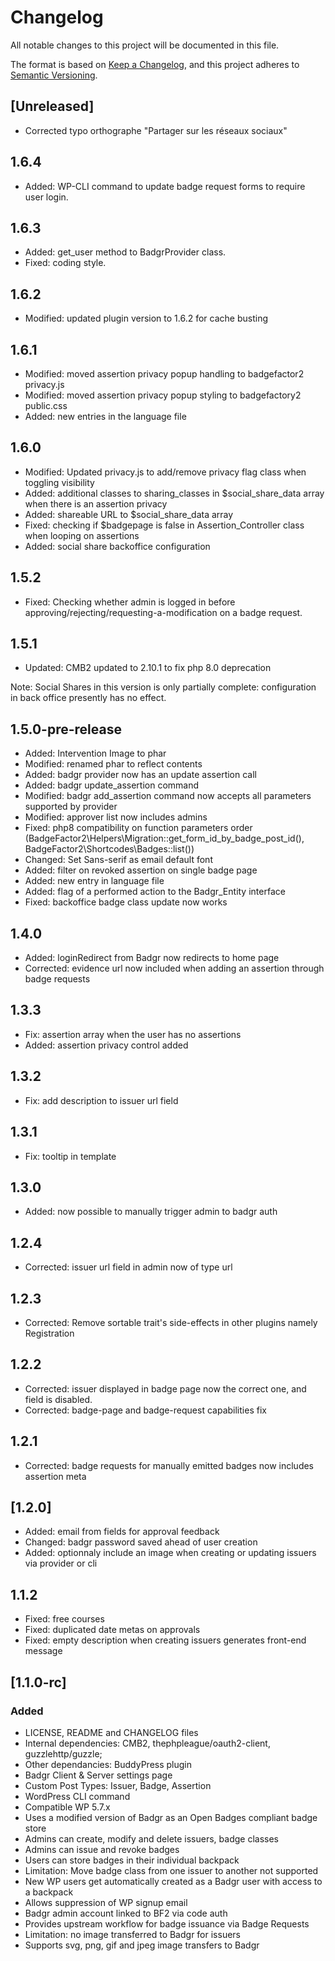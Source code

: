 # Changelog

All notable changes to this project will be documented in this file.

The format is based on [Keep a Changelog](https://keepachangelog.com/en/1.0.0/),
and this project adheres to [Semantic Versioning](https://semver.org/spec/v2.0.0.html).

## [Unreleased]

- Corrected typo orthographe "Partager sur les réseaux sociaux"

## 1.6.4

- Added: WP-CLI command to update badge request forms to require user login.

## 1.6.3

- Added: get_user method to BadgrProvider class.
- Fixed: coding style.

## 1.6.2

- Modified: updated plugin version to 1.6.2 for cache busting

## 1.6.1

- Modified: moved assertion privacy popup handling to badgefactor2 privacy.js
- Modified: moved assertion privacy popup styling to badgefactory2 public.css
- Added: new entries in the language file

## 1.6.0

- Modified: Updated privacy.js to add/remove privacy flag class when toggling visibility
- Added: additional classes to sharing_classes in $social_share_data array when there is an assertion privacy
- Added: shareable URL to $social_share_data array
- Fixed: checking if $badgepage is false in Assertion_Controller class when looping on assertions
- Added: social share backoffice configuration


## 1.5.2

- Fixed: Checking whether admin is logged in before approving/rejecting/requesting-a-modification on a badge request.

## 1.5.1

- Updated: CMB2 updated to 2.10.1 to fix php 8.0 deprecation

Note: Social Shares in this version is only partially complete:
configuration in back office presently has no effect.

## 1.5.0-pre-release

- Added: Intervention Image to phar
- Modified: renamed phar to reflect contents
- Added: badgr provider now has an update assertion call
- Added: badgr update_assertion command
- Modified: badgr add_assertion command now accepts all parameters supported by provider
- Modified: approver list now includes admins
- Fixed: php8 compatibility on function parameters order (BadgeFactor2\Helpers\Migration::get_form_id_by_badge_post_id(), BadgeFactor2\Shortcodes\Badges::list())
- Changed: Set Sans-serif as email default font
- Added: filter on revoked assertion on single badge page
- Added: new entry in language file
- Added: flag of a performed action to the Badgr_Entity interface
- Fixed: backoffice badge class update now works

## 1.4.0

- Added: loginRedirect from Badgr now redirects to home page
- Corrected: evidence url now included when adding an assertion through badge requests


## 1.3.3

- Fix: assertion array when the user has no assertions
- Added: assertion privacy control added

## 1.3.2

- Fix: add description to issuer url field

## 1.3.1

- Fix: tooltip in template

## 1.3.0

- Added: now possible to manually trigger admin to badgr auth

## 1.2.4

- Corrected: issuer url field in admin now of type url

## 1.2.3

- Corrected: Remove sortable trait's side-effects in other plugins namely Registration

## 1.2.2

- Corrected: issuer displayed in badge page now the correct one, and field is disabled.
- Corrected: badge-page and badge-request capabilities fix

## 1.2.1

- Corrected: badge requests for manually emitted badges now includes assertion meta

## [1.2.0]

- Added: email from fields for approval feedback
- Changed: badgr password saved ahead of user creation
- Added: optionnaly include an image when creating or updating issuers via provider or cli


## 1.1.2

- Fixed: free courses
- Fixed: duplicated date metas on approvals
- Fixed: empty description when creating issuers generates front-end message

## [1.1.0-rc]

### Added

- LICENSE, README and CHANGELOG files
- Internal dependencies: CMB2, thephpleague/oauth2-client, guzzlehttp/guzzle;
- Other dependancies: BuddyPress plugin
- Badgr Client & Server settings page
- Custom Post Types: Issuer, Badge, Assertion
- WordPress CLI command
- Compatible WP 5.7.x
- Uses a modified version of Badgr as an Open Badges compliant badge store
- Admins can create, modify and delete issuers, badge classes
- Admins can issue and revoke badges 
- Users can store badges in their individual backpack
- Limitation: Move badge class from one issuer to another not supported
- New WP users get automatically created as a Badgr user with access to a backpack
- Allows suppression of WP signup email
- Badgr admin account linked to BF2 via code auth
- Provides upstream workflow for badge issuance via Badge Requests
- Limitation: no image transferred to Badgr for issuers
- Supports svg, png, gif and jpeg image transfers to Badgr

